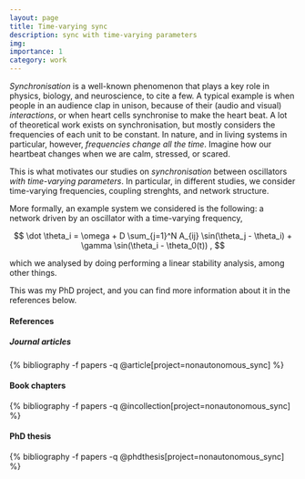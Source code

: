 ```yaml
---
layout: page
title: Time-varying sync
description: sync with time-varying parameters
img: 
importance: 1
category: work
---
```


*Synchronisation* is a well-known phenomenon that plays a key role in physics, biology, and neuroscience, to cite a few. A typical example is when people in an audience clap in unison, because of their (audio and visual) *interactions*, or when heart cells synchronise to make the heart beat. A lot of theoretical work exists on synchronisation, but mostly considers the frequencies of each unit to be constant. In nature, and in living systems in particular, however, *frequencies change all the time*. Imagine how our heartbeat changes when we are calm, stressed, or scared. 

This is what motivates our studies on *synchronisation* between oscillators *with time-varying parameters*. In particular, in different studies, we consider time-varying frequencies, coupling strenghts, and network structure. 

More formally, an example system we considered is the following: a network driven by an oscillator with a time-varying frequency,

$$ \dot \theta_i = \omega + D \sum_{j=1}^N A_{ij} \sin(\theta_j - \theta_i) + \gamma \sin(\theta_i - \theta_0(t)) , $$ 

which we analysed by doing performing a linear stability analysis, among other things.

This was my PhD project, and you can find more information about it in the references below. 

#### References

##### Journal articles

<div class="publications">
{% bibliography -f papers -q @article[project=nonautonomous_sync] %}
</div>

#### Book chapters 

<div class="publications">
{% bibliography -f papers -q @incollection[project=nonautonomous_sync] %}
</div>

#### PhD thesis

<div class="publications">
{% bibliography -f papers -q @phdthesis[project=nonautonomous_sync] %}
</div>
